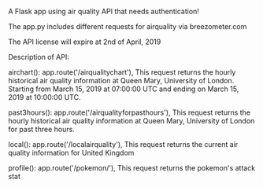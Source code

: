 A Flask app using air quality API that needs authentication!

The app.py includes different requests for airquality via breezometer.com

The API license will expire at 2nd of April, 2019



Description of API:

airchart():
app.route('/airqualitychart'),
This request returns the hourly historical air quality information at Queen Mary, University of London. Starting from March 15, 2019 at 07:00:00 UTC and ending on March 15, 2019 at 10:00:00 UTC.

past3hours():
app.route('/airqualityforpasthours'),
This request returns the hourly historical air quality information at Queen Mary, University of London for past three hours.

local():
app.route('/localairquality'),
This request returns the current air quality information for United Kingdom

profile():
app.route('/pokemon/<name>'),
This request returns the pokemon's attack stat
